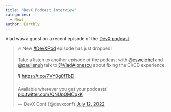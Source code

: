```yaml
---
title: "DevX Podcast Interview"
categories:
  - News
author: Earthly
---
```


Vlad was a guest on a recent episode of the [DevX podcast](https://www.buzzsprout.com/1895030/10907567).

<blockquote class="twitter-tweet"><p lang="en" dir="ltr">🔥 New <a href="https://twitter.com/hashtag/DevXPod?src=hash&amp;ref_src=twsrc%5Etfw">#DevXPod</a> episode has just dropped!<br><br>Take a listen to another episode of the podcast with <a href="https://twitter.com/csweichel?ref_src=twsrc%5Etfw">@csweichel</a> and <a href="https://twitter.com/paulienuh?ref_src=twsrc%5Etfw">@paulienuh</a> talk to <a href="https://twitter.com/VladAIonescu?ref_src=twsrc%5Etfw">@VladAIonescu</a> about fixing the CI/CD experience.<br><br>🎙 <a href="https://t.co/7VY0g0fTbD">https://t.co/7VY0g0fTbD</a><br><br>Available wherever you get your podcasts! <a href="https://t.co/QNUpQMCqxK">pic.twitter.com/QNUpQMCqxK</a></p>&mdash; DevX Conf (@devxconf) <a href="https://twitter.com/devxconf/status/1546856966957441027?ref_src=twsrc%5Etfw">July 12, 2022</a></blockquote> <script async src="https://platform.twitter.com/widgets.js" charset="utf-8"></script>